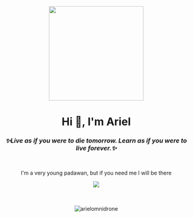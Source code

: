 <div align="center"><img width="250px" src="https://media.giphy.com/media/2W7E1aS87BHsXEiwWq/giphy.gif" /></div>

<h1 align="center">Hi 👋, I'm Ariel</h1>
<h3 align="center"><i>✨Live as if you were to die tomorrow. Learn as if you were to live forever.✨</i></h3>

<br />
<div align="center">

I'm a very young padawan, but if you need me I will be there

<img  src="https://media.giphy.com/media/ArrVyXcjSzzxe/giphy.gif" /> 

</div>
<br />
<br />
<p align="center"> <img src="https://komarev.com/ghpvc/?username=arielomnidrone&label=Profile%20views&color=0e75b6&style=flat" alt="arielomnidrone" /> </p>

